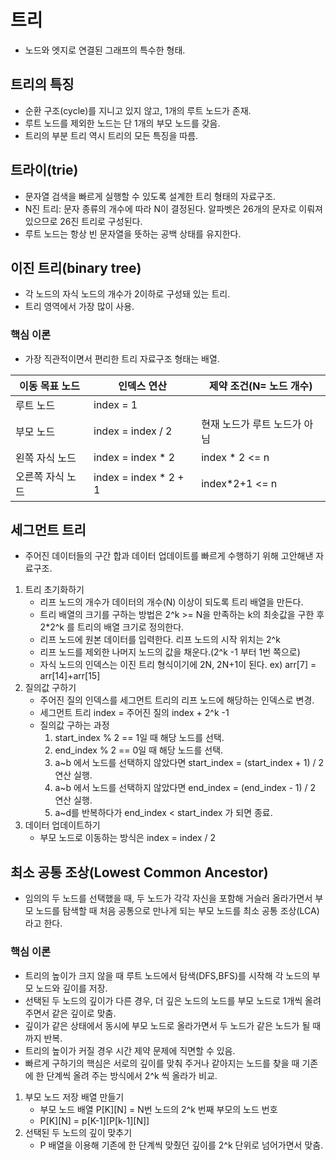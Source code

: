 # 트리
- 노드와 엣지로 연결된 그래프의 특수한 형태.

## 트리의 특징
- 순환 구조(cycle)를 지니고 있지 않고, 1개의 루트 노드가 존재.
- 루트 노드를 제외한 노드는 단 1개의 부모 노드를 갖음.
- 트리의 부분 트리 역시 트리의 모든 특징을 따름.

## 트라이(trie)
- 문자열 검색을 빠르게 실행할 수 있도록 설계한 트리 형태의 자료구조.
- N진 트리: 문자 종류의 개수에 따라 N이 결정된다. 알파벳은 26개의 문자로 이뤄져 있으므로 26진 트리로 구성된다.
- 루트 노드는 항상 빈 문자열을 뜻하는 공백 상태를 유지한다.


## 이진 트리(binary tree)
- 각 노드의 자식 노드의 개수가 2이하로 구성돼 있는 트리.
- 트리 영역에서 가장 많이 사용.

### 핵심 이론
- 가장 직관적이면서 편리한 트리 자료구조 형태는 배열.

| 이동 목표 노드 | 인덱스 연산                | 제약 조건(N= 노드 개수)  |
|----------|-----------------------|------------------|
| 루트 노드    | index = 1             |                  |
| 부모 노드    | index = index / 2     | 현재 노드가 루트 노드가 아님 |
| 왼쪽 자식 노드 | index = index * 2     | index * 2 <= n   |
| 오른쪽 자식 노드 | index = index * 2 + 1 | index*2+1 <= n   |

## 세그먼트 트리
- 주어진 데이터들의 구간 합과 데이터 업데이트를 빠르게 수행하기 위해 고안해낸 자료구조.
1. 트리 초기화하기
   - 리프 노드의 개수가 데이터의 개수(N) 이상이 되도록 트리 배열을 만든다.
   - 트리 배열의 크기를 구하는 방법은 2^k >= N을 만족하는 k의 최솟값을 구한 후 2*2^k 를 트리의 배열 크기로 정의한다.
   - 리프 노드에 원본 데이터를 입력한다. 리프 노드의 시작 위치는 2^k
   - 리프 노드를 제외한 나머지 노드의 값을 채운다.(2^k -1 부터 1번 쪽으로)
   - 자식 노드의 인덱스는 이진 트리 형식이기에 2N, 2N+1이 된다. ex) arr[7] = arr[14]+arr[15]
2. 질의값 구하기
   - 주어진 질의 인덱스를 세그먼트 트리의 리프 노드에 해당하는 인덱스로 변경.
   - 세그먼트 트리 index = 주어진 질의 index + 2^k -1
   - 질의값 구하는 과정
     1. start_index % 2 == 1일 때 해당 노드를 선택.
     2. end_index % 2 == 0일 때 해당 노드를 선택.
     3. a~b 에서 노드를 선택하지 않았다면 start_index = (start_index + 1) / 2 연산 실행.
     4. a~b 에서 노드를 선택하지 않았다면 end_index = (end_index - 1) / 2 연산 실행.
     5. a~d를 반복하다가 end_index < start_index 가 되면 종료.
3. 데이터 업데이트하기
   - 부모 노드로 이동하는 방식은 index = index / 2

## 최소 공통 조상(Lowest Common Ancestor)
- 임의의 두 노드를 선택했을 때, 두 노드가 각각 자신을 포함해 거슬러 올라가면서 부모 노드를 탐색할 때
처음 공통으로 만나게 되는 부모 노드를 최소 공통 조상(LCA) 라고 한다.

### 핵심 이론
- 트리의 높이가 크지 않을 때 루트 노드에서 탐색(DFS,BFS)를 시작해 각 노드의 부모 노드와 깊이를 저장.
- 선택된 두 노드의 깊이가 다른 경우, 더 깊은 노드의 노드를 부모 노드로 1개씩 올려 주면서 같은 깊이로 맞춤.
- 깊이가 같은 상태에서 동시에 부모 노드로 올라가면서 두 노드가 같은 노드가 될 때까지 반복.
- 트리의 높이가 커질 경우 시간 제약 문제에 직면할 수 있음.
- 빠르게 구하기의 핵심은 서로의 깊이를 맞춰 주거나 같아지는 노드를 찾을 때 기존에 한 단계씩 올려 주는 방식에서 2^k 씩 올라가 비교.
1. 부모 노드 저장 배열 만들기
   - 부모 노드 배열 P[K][N] = N번 노드의 2^k 번째 부모의 노드 번호
   - P[K][N] = p[K-1][P[k-1][N]]
2. 선택된 두 노드의 깊이 맞추기
   - P 배열을 이용해 기존에 한 단계씩 맞췄던 깊이를 2^k 단위로 넘어가면서 맞춤.
   